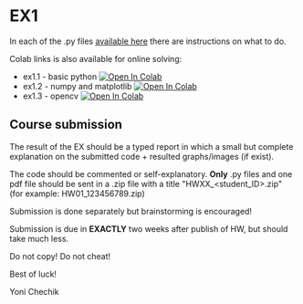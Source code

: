 # EX1

In each of the .py files [available here](https://github.com/YoniChechik/AI_is_Math/tree/master/p_01_basic_CV_and_python/ex1) there are instructions on what to do.

Colab links is also available for online solving:
- ex1.1 - basic python [![Open In Colab](https://colab.research.google.com/assets/colab-badge.svg)](https://colab.research.google.com/github/YoniChechik/AI_is_Math/blob/master/p_01_basic_CV_and_python/ex1/ex1_1_basic_python.ipynb)
- ex1.2 - numpy and matplotlib [![Open In Colab](https://colab.research.google.com/assets/colab-badge.svg)](https://colab.research.google.com/github/YoniChechik/AI_is_Math/blob/master/p_01_basic_CV_and_python/ex1/ex1_2_numpy_matplotlib.ipynb)
- ex1.3 - opencv [![Open In Colab](https://colab.research.google.com/assets/colab-badge.svg)](https://colab.research.google.com/github/YoniChechik/AI_is_Math/blob/master/p_01_basic_CV_and_python/ex1/ex1_3_opencv.ipynb)

## Course submission
The result of the EX should be a typed report in which a small but complete explanation on the submitted code + resulted graphs/images (if exist).

The code should be commented or self-explanatory.
**Only** .py files and one pdf file should be sent in a .zip file with a title "HWXX_<student_ID>.zip" (for example: HW01_123456789.zip)

Submission is done separately but brainstorming is encouraged!

Submission is due in **EXACTLY** two weeks after publish of HW, but should take much less.

Do not copy! Do not cheat!

Best of luck!

Yoni Chechik